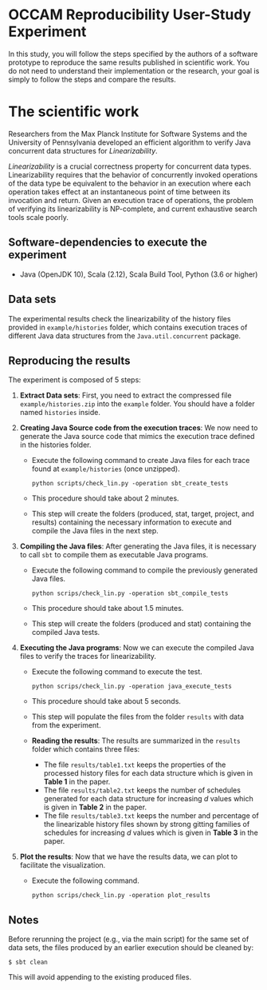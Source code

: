 # OCCAM Reproducibility User-Study Experiment

In this study, you will follow the steps specified by the authors of a software prototype to reproduce the same results published in scientific work. You do not need to understand their implementation or the research, your goal is simply to follow the steps and compare the results.

# The scientific work

Researchers from the Max Planck Institute for Software Systems and the University of Pennsylvania developed an efficient algorithm  to verify Java concurrent data structures for *Linearizability*. 

*Linearizability* is a crucial correctness property for concurrent data types. Linearizability requires that the behavior of concurrently invoked operations of the data type be equivalent to the behavior in an execution where each operation takes effect at an instantaneous point of time between its invocation and return. Given an execution trace of operations, the problem of verifying its linearizability is NP-complete, and current exhaustive search tools scale poorly.
    
## Software-dependencies to execute the experiment

- Java (OpenJDK 10), Scala (2.12), Scala Build Tool, Python (3.6 or higher)

## Data sets

The experimental results check the linearizability of the history files provided in ```example/histories``` folder, which contains execution traces of different Java data structures from the  ```Java.util.concurrent``` package.

## Reproducing the results

The experiment is composed of 5 steps:

1. **Extract Data sets**: First, you need to extract the compressed file ```example/histories.zip``` into the ```example``` folder. You should have a folder named ``histories`` inside. 

2. **Creating Java Source code from the execution traces**: We now need to generate the Java source code that mimics the execution trace defined in the histories folder.
    - Execute the following command to create Java files for each trace found at ```example/histories``` (once unzipped). 

         ```
         python scripts/check_lin.py -operation sbt_create_tests
         ```

    - This procedure should take about 2 minutes.
    - This step will create the folders (produced, stat, target, project, and results) containing the necessary information to execute and compile the Java files in the next step. 
        
3. **Compiling the Java files**: After generating the Java files, it is necessary to call `sbt` to compile them as executable Java programs.
    - Execute the following command to compile the previously generated Java files. 

        ```
        python scrips/check_lin.py -operation sbt_compile_tests
        ```
    
    - This procedure should take about 1.5 minutes.
    - This step will create the folders (produced and stat) containing the compiled Java tests.

4. **Executing the Java programs**: Now we can execute the compiled Java files to verify the traces for linearizability.
    - Execute the following command to execute the test. 
    
        ```
        python scrips/check_lin.py -operation java_execute_tests
        ```
    
    - This procedure should take about 5 seconds.
    - This step will populate the files from the folder `results` with data from the experiment.

    - **Reading the results**: The results are summarized in the ```results``` folder which contains three files:

        - The file ```results/table1.txt``` keeps the properties of the processed history files for each data structure which is given in **Table 1** in the paper.
        - The file ```results/table2.txt``` keeps the number of schedules generated for each data structure for increasing *d* values which is given in **Table 2** in the paper.
        - The file ```results/table3.txt``` keeps the number and percentage of the linearizable history files shown by strong gitting families of schedules for increasing *d* values which is given in **Table 3** in the paper.
       
5. **Plot the results**: Now that we have the results data, we can plot to facilitate the visualization.
    - Execute the following command.
        ```
        python scrips/check_lin.py -operation plot_results
        ```


## Notes
Before rerunning the project (e.g., via the main script) for the same set of data sets, the files produced by an earlier execution should be cleaned by:
```
$ sbt clean
```
This will avoid appending to the existing produced files.

